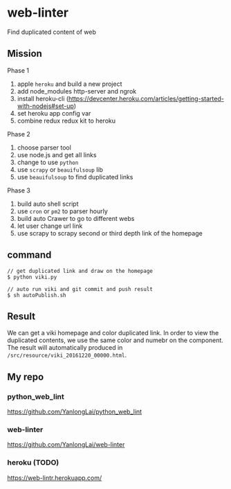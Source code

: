 # web-linter
Find duplicated content of web

## Mission

Phase 1         

1. apple `heroku` and build a new project
2. add node_modules http-server and ngrok
3. install heroku-cli (https://devcenter.heroku.com/articles/getting-started-with-nodejs#set-up)
4. set heroku app config var
5. combine redux redux kit to heroku

Phase 2          

1. choose parser tool
2. use node.js and get all links
3. change to use `python`
4. use `scrapy` or `beauifulsoup` lib
5. use `beauifulsoup` to find duplicated links

Phase 3

1. build auto shell script
2. use `cron` or `pm2` to parser hourly
3. build auto Crawer to go to different webs
4. let user change url link
5. use scrapy to scrapy second or third depth link of the homepage

## command
```
// get duplicated link and draw on the homepage
$ python viki.py

// auto run viki and git commit and push result
$ sh autoPublish.sh
```

## Result

We can get a viki homepage and color duplicated link. In order to view the duplicated contents, we use the same color and numebr on the component.
The result will automatically produced in `/src/resource/viki_20161220_00000.html`.

## My repo

### python_web_lint
https://github.com/YanlongLai/python_web_lint

### web-linter
https://github.com/YanlongLai/web-linter

### heroku (TODO)
https://web-lintr.herokuapp.com/
